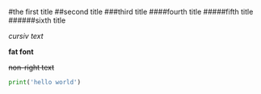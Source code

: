 #the first title
##second title
###third title
####fourth title
#####fifth title
######sixth title


*cursiv text* 


**fat font** 


~~non-right text~~ 


```python 
print('hello world')
```
